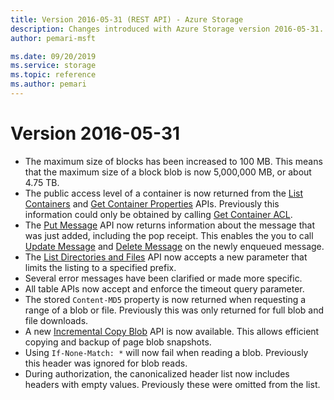 ```yaml
---
title: Version 2016-05-31 (REST API) - Azure Storage
description: Changes introduced with Azure Storage version 2016-05-31.
author: pemari-msft

ms.date: 09/20/2019
ms.service: storage
ms.topic: reference
ms.author: pemari
---
```


# Version 2016-05-31  

- The maximum size of blocks has been increased to 100 MB. This means that the maximum size of a block blob is now 5,000,000 MB, or about 4.75 TB.
- The public access level of a container is now returned from the [List Containers](List-Containers2.md) and [Get Container Properties](Get-Container-Properties.md) APIs. Previously this information could only be obtained by calling [Get Container ACL](Get-Container-ACL.md).
- The [Put Message](Put-Message.md) API now returns information about the message that was just added, including the pop receipt. This enables the you to call [Update Message](Update-Message.md) and [Delete Message](Delete-Message2.md) on the newly enqueued message.
- The [List Directories and Files](List-Directories-and-Files.md) API now accepts a new parameter that limits the listing to a specified prefix.
- Several error messages have been clarified or made more specific.
- All table APIs now accept and enforce the timeout query parameter.
- The stored `Content-MD5` property is now returned when requesting a range of a blob or file. Previously this was only returned for full blob and file downloads.
- A new [Incremental Copy Blob](Incremental-Copy-Blob.md) API is now available. This allows efficient copying and backup of page blob snapshots.
- Using `If-None-Match: *` will now fail when reading a blob. Previously this header was ignored for blob reads.
- During authorization, the canonicalized header list now includes headers with empty values. Previously these were omitted from the list.
